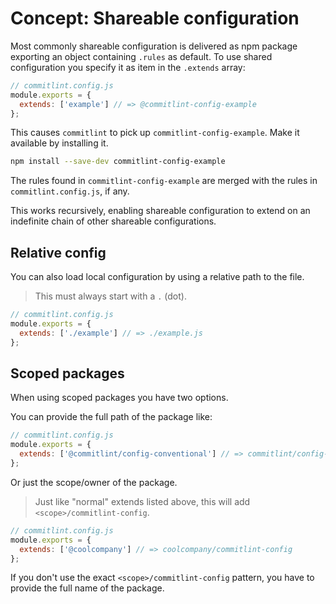 # Concept: Shareable configuration

Most commonly shareable configuration is delivered as npm package exporting
an object containing `.rules` as default. To use shared configuration you specify it as item in the `.extends` array:

```js
// commitlint.config.js
module.exports = {
  extends: ['example'] // => @commitlint-config-example
};
```

This causes `commitlint` to pick up `commitlint-config-example`. Make it available by installing it.

```bash
npm install --save-dev commitlint-config-example
```

The rules found in `commitlint-config-example` are merged with the rules in `commitlint.config.js`, if any.

This works recursively, enabling shareable configuration to extend on an indefinite chain of other shareable configurations.

## Relative config

You can also load local configuration by using a relative path to the file.

> This must always start with a `.` (dot).

```js
// commitlint.config.js
module.exports = {
  extends: ['./example'] // => ./example.js
};
```

## Scoped packages

When using scoped packages you have two options.

You can provide the full path of the package like:

```js
// commitlint.config.js
module.exports = {
  extends: ['@commitlint/config-conventional'] // => commitlint/config-conventional
};
```

Or just the scope/owner of the package.

> Just like "normal" extends listed above, this will add `<scope>/commitlint-config`.

```js
// commitlint.config.js
module.exports = {
  extends: ['@coolcompany'] // => coolcompany/commitlint-config
};
```

If you don't use the exact `<scope>/commitlint-config` pattern, you have to provide the full name of the package.
